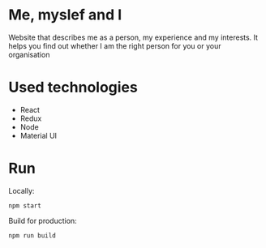 # Me, myslef and I
Website that describes me as a person, my experience and my interests. It helps you find out whether I am the right person for you or your organisation

# Used technologies
- React
- Redux
- Node
- Material UI

# Run
Locally:

```
npm start
```

Build for production:
```
npm run build
```

